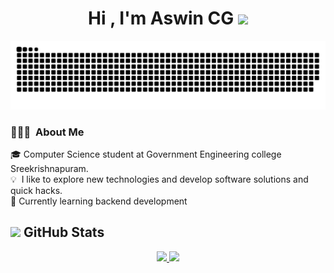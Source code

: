 <h1 align="center"><b>Hi , I'm Aswin CG </b><img src="https://media.giphy.com/media/hvRJCLFzcasrR4ia7z/giphy.gif" width="35"></h1>

<!--- snake -->
<div align="center">
  <img  src="https://github.com/1999AZZAR/1999AZZAR/blob/main/resources/img/grid-snake.svg"
       alt="snake" /></a>
</div>   

### 👨🏻‍💻 &nbsp;About Me

🎓 Computer Science student at Government Engineering college Sreekrishnapuram.\
💡 &nbsp;I like to explore new technologies and develop software solutions and quick hacks.\
🌱 Currently learning backend development
                                                                                                                         
##  <img src="https://media.giphy.com/media/iY8CRBdQXODJSCERIr/giphy.gif" width="35"/>&nbsp;GitHub Stats

<p align="center">
<a href="https://github.com/AVS1508">
  <img height="180em" src="https://github-readme-stats-eight-theta.vercel.app/api?username=cgaswin&show_icons=true&theme=algolia&include_all_commits=true&count_private=true" display="inline"/>
  <img height="180em" src="https://github-readme-stats-eight-theta.vercel.app/api/top-langs/?username=cgaswin&layout=compact&langs_count=8&theme=algolia"/>
</a>
</p>


